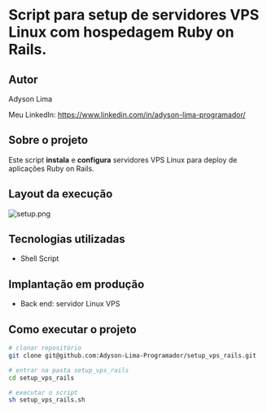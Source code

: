 # Script para setup de servidores VPS Linux com hospedagem Ruby on Rails. 

## Autor

Adyson Lima

Meu LinkedIn: https://www.linkedin.com/in/adyson-lima-programador/

## Sobre o projeto

Este script **instala** e **configura** servidores VPS Linux para deploy de aplicações Ruby on Rails.

## Layout da execução
<img src="https://github.com/Adyson-Lima-Programador/setup_vps_rails/imagem/setup.png" alt="setup.png"/>

## Tecnologias utilizadas

- Shell Script

## Implantação em produção
- Back end: servidor Linux VPS

## Como executar o projeto

```bash
# clonar repositório
git clone git@github.com:Adyson-Lima-Programador/setup_vps_rails.git

# entrar na pasta setup_vps_rails
cd setup_vps_rails

# executar o script
sh setup_vps_rails.sh

```


